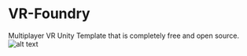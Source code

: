 # VR-Foundry
Multiplayer VR Unity Template that is completely free and open source.
![alt text](https://drive.google.com/file/d/18EEgcOSlsaW6rS7eWBKNwf99965u6YrB/view?usp=sharing)
